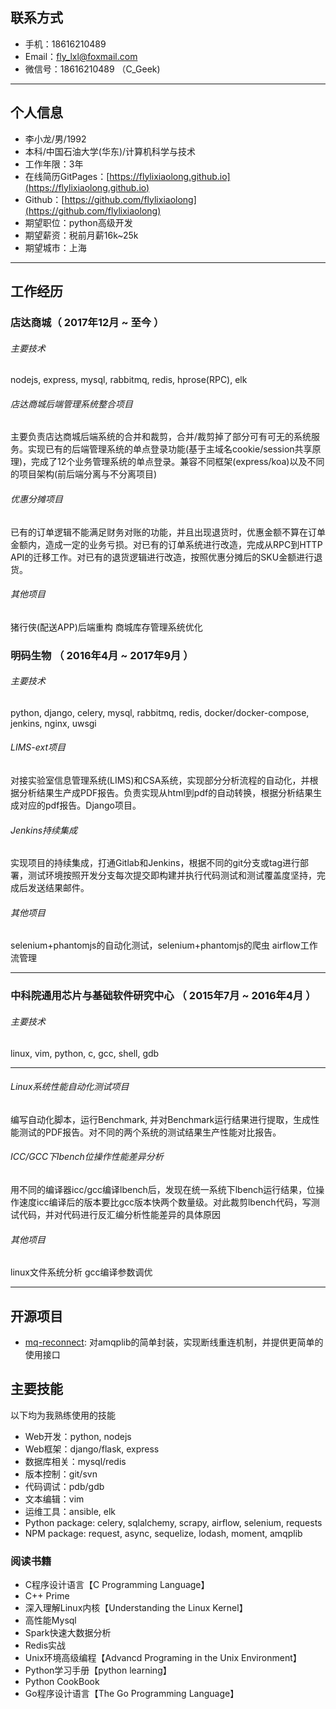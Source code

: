 ## 联系方式
- 手机：18616210489
- Email：fly_lxl@foxmail.com
- 微信号：18616210489 （C_Geek)

---
## 个人信息

 - 李小龙/男/1992 
 - 本科/中国石油大学(华东)/计算机科学与技术 
 - 工作年限：3年
 - 在线简历GitPages：[https://flylixiaolong.github.io](https://flylixiaolong.github.io)
 - Github：[https://github.com/flylixiaolong](https://github.com/flylixiaolong)
 - 期望职位：python高级开发
 - 期望薪资：税前月薪16k~25k
 - 期望城市：上海

---
## 工作经历

###  店达商城（ 2017年12月 ~ 至今 ）

###### 主要技术

nodejs, express, mysql, rabbitmq, redis, hprose(RPC), elk

###### 店达商城后端管理系统整合项目
主要负责店达商城后端系统的合并和裁剪，合并/裁剪掉了部分可有可无的系统服务。实现已有的后端管理系统的单点登录功能(基于主域名cookie/session共享原理)，完成了12个业务管理系统的单点登录。兼容不同框架(express/koa)以及不同的项目架构(前后端分离与不分离项目)


###### 优惠分摊项目 
已有的订单逻辑不能满足财务对账的功能，并且出现退货时，优惠金额不算在订单金额内，造成一定的业务亏损。对已有的订单系统进行改造，完成从RPC到HTTP API的迁移工作。对已有的退货逻辑进行改造，按照优惠分摊后的SKU金额进行退货。


###### 其他项目
猪行侠(配送APP)后端重构
商城库存管理系统优化


### 明码生物 （ 2016年4月 ~ 2017年9月 ）

###### 主要技术

python, django, celery, mysql, rabbitmq, redis, docker/docker-compose, jenkins, nginx, uwsgi

###### LIMS-ext项目 
对接实验室信息管理系统(LIMS)和CSA系统，实现部分分析流程的自动化，并根据分析结果生产成PDF报告。负责实现从html到pdf的自动转换，根据分析结果生成对应的pdf报告。Django项目。


###### Jenkins持续集成
实现项目的持续集成，打通Gitlab和Jenkins，根据不同的git分支或tag进行部署，测试环境按照开发分支每次提交即构建并执行代码测试和测试覆盖度坚持，完成后发送结果邮件。


###### 其他项目
selenium+phantomjs的自动化测试，selenium+phantomjs的爬虫
airflow工作流管理

---

### 中科院通用芯片与基础软件研究中心 （ 2015年7月 ~ 2016年4月 ）

###### 主要技术

linux, vim, python, c, gcc, shell, gdb

------
###### Linux系统性能自动化测试项目
编写自动化脚本，运行Benchmark,  并对Benchmark运行结果进行提取，生成性能测试的PDF报告。对不同的两个系统的测试结果生产性能对比报告。


###### ICC/GCC下lbench位操作性能差异分析
用不同的编译器icc/gcc编译lbench后，发现在统一系统下lbench运行结果，位操作速度icc编译后的版本要比gcc版本快两个数量级。对此裁剪lbench代码，写测试代码，并对代码进行反汇编分析性能差异的具体原因

###### 其他项目
linux文件系统分析
gcc编译参数调优

---
## 开源项目

 - [mq-reconnect](https://github.com/flylixiaolong/MQ-Reconnect#readme): 对amqplib的简单封装，实现断线重连机制，并提供更简单的使用接口


## 主要技能

以下均为我熟练使用的技能

- Web开发：python,  nodejs
- Web框架：django/flask,  express
- 数据库相关：mysql/redis
- 版本控制：git/svn
- 代码调试：pdb/gdb
- 文本编辑：vim
- 运维工具：ansible, elk
- Python package: celery, sqlalchemy, scrapy, airflow, selenium, requests
- NPM package: request,  async,  sequelize,  lodash,  moment,  amqplib 

### 阅读书籍
- C程序设计语言【C Programming Language】
- C++ Prime
- 深入理解Linux内核【Understanding the Linux Kernel】
- 高性能Mysql
- Spark快速大数据分析
- Redis实战
- Unix环境高级编程【Advancd Programing in the Unix Environment】
- Python学习手册【python learning】
- Python CookBook
- Go程序设计语言【The Go Programming Language】
